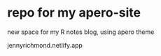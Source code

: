 # repo for my apero-site

new space for my R notes blog, using apero theme

jennyrichmond.netlify.app
